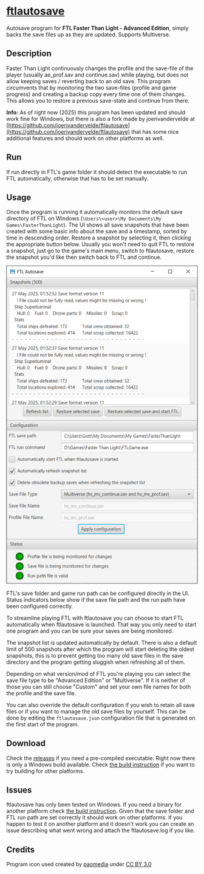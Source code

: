 # [ftlautosave](https://github.com/synogen/ftlautosave)
Autosave program for **FTL Faster Than Light - Advanced Edition**, simply backs the save files up as they are updated. Supports Multiverse.

## Description

Faster Than Light continuously changes the profile and the save-file of the player (usually ae_prof.sav and continue.sav) while playing, but does not allow keeping saves / reverting back to an old save. This program circumvents that by monitoring the two save-files (profile and game progress) and creating a backup copy every time one of them changes.
This allows you to restore a previous save-state and continue from there.

**Info:** As of right now (2025) this program has been updated and should work fine for Windows, but there is also a fork made by joerivandervelde at [https://github.com/joerivandervelde/ftlautosave](https://github.com/joerivandervelde/ftlautosave) that has some nice additional features and should work on other platforms as well.

## Run

If run directly in FTL's game folder it should detect the executable to run FTL automatically, otherwise that has to be set manually.

## Usage

Once the program is running it automatically monitors the default save directory of FTL on Windows (`\Users\<user>\My Documents\My Games\FasterThanLight`). The UI shows all save snapshots that have been created with some basic info about the save and a timestamp, sorted by time in descending order. Restore a snapshot by selecting it, then clicking the appropriate button below. Usually you won't need to quit FTL to restore a snapshot, just go to the game's main menu, switch to ftlautosave, restore the snapshot you'd like then switch back to FTL and continue.

![Preview](/images/preview2.png)

FTL's save folder and game run path can be configured directly in the UI. Status indicators below show if the save file path and the run path have been configured correctly.

To streamline playing FTL with ftlautosave you can choose to start FTL automatically when ftlautosave is launched. That way you only need to start one program and you can be sure your saves are being monitored.

The snapshot list is updated automatically by default. There is also a default limit of 500 snapshots after which the program will start deleting the oldest snapshots, this is to prevent getting too many old save files in the save directory and the program getting sluggish when refreshing all of them.

Depending on what version/mod of FTL you're playing you can select the save file type to be "Advanced Edition" or "Multiverse". If it is neither of those you can still choose "Custom" and set your own file names for both the profile and the save file.

You can also override the default configuration if you wish to retain all save files or if you want to manage the old save files by yourself. This can be done by editing the `ftlautosave.json` configuration file that is generated on the first start of the program. 

## Download

Check the [releases](https://github.com/synogen/ftlautosave/releases) if you need a pre-compiled executable. Right now there is only a Windows build available. Check [the build instruction](BUILD.md) if you want to try building for other platforms. 

## Issues

ftlautosave has only been tested on Windows. If you need a binary for another platform check [the build instruction](BUILD.md). Given that the save folder and FTL run path are set correctly it should work on other platforms. If you happen to test it on another platform and it doesn't work you can create an issue describing what went wrong and attach the ftlautosave.log if you like.

## Credits

Program icon used created by [paomedia](https://www.iconfinder.com/paomedia) under [CC BY 3.0](https://creativecommons.org/licenses/by/3.0/)